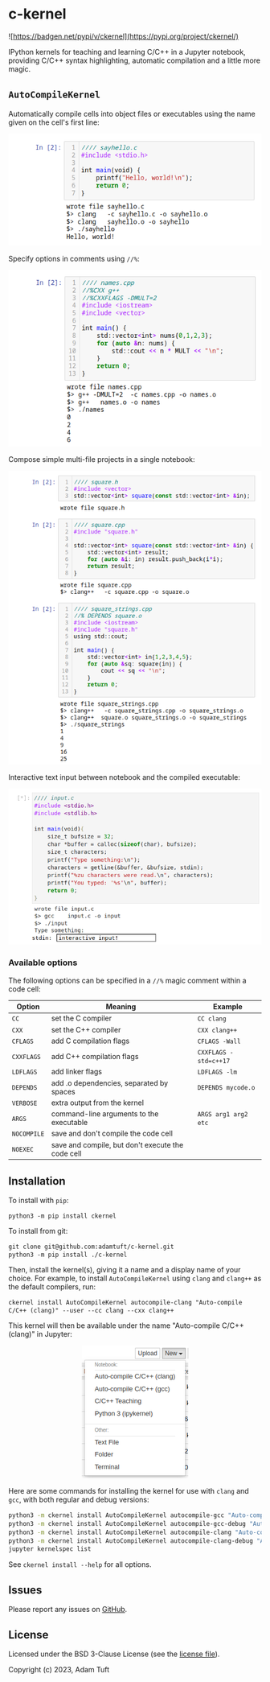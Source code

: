 # c-kernel

![https://badgen.net/pypi/v/ckernel](https://pypi.org/project/ckernel/)

IPython kernels for teaching and learning C/C++ in a Jupyter notebook, providing
C/C++ syntax highlighting, automatic compilation and a little more magic.

## `AutoCompileKernel`

Automatically compile cells into object files or executables using the name
given on the cell's first line:

<p align="center">
<img src="img/demo-3.png">
</p>

Specify options in comments using `//%`:

<p align="center">
<img src="img/demo-4.png">
</p>

Compose simple multi-file projects in a single notebook:

<p align="center">
<img src="img/demo-5.png">
</p>

Interactive text input between notebook and the compiled executable:

<p align="center">
<img src="img/demo-6.png">
</p>

### Available options

The following options can be specified in a `//%` magic comment within a code cell:

| Option      | Meaning                                           | Example               |
| ----------- | ------------------------------------------------- | --------------------- |
| `CC`        | set the C compiler                                | `CC clang`            |
| `CXX`       | set the C++ compiler                              | `CXX clang++`         |
| `CFLAGS`    | add C compilation flags                           | `CFLAGS -Wall`        |
| `CXXFLAGS`  | add C++ compilation flags                         | `CXXFLAGS -std=c++17` |
| `LDFLAGS`   | add linker flags                                  | `LDFLAGS -lm`         |
| `DEPENDS`   | add .o dependencies, separated by spaces          | `DEPENDS mycode.o`    |
| `VERBOSE`   | extra output from the kernel                      |                       |
| `ARGS`      | command-line arguments to the executable          | `ARGS arg1 arg2 etc`  |
| `NOCOMPILE` | save and don't compile the code cell              |                       |
| `NOEXEC`    | save and compile, but don't execute the code cell |                       |

## Installation

To install with `pip`:

```
python3 -m pip install ckernel
```

To install from git:

```
git clone git@github.com:adamtuft/c-kernel.git
python3 -m pip install ./c-kernel
```

Then, install the kernel(s), giving it a name and a display name of your choice.
For example, to install `AutoCompileKernel` using `clang` and `clang++` as the
default compilers, run:

```
ckernel install AutoCompileKernel autocompile-clang "Auto-compile C/C++ (clang)" --user --cc clang --cxx clang++
```

This kernel will then be available under the name "Auto-compile C/C++ (clang)"
in Jupyter:

<p align="center">
<img src="img/demo-2.png">
</p>

Here are some commands for installing the kernel for use with `clang` and `gcc`, with both regular and debug versions:

```bash
python3 -m ckernel install AutoCompileKernel autocompile-gcc "Auto-compile C/C++ (gcc)" --user --cc gcc --cxx g++
python3 -m ckernel install AutoCompileKernel autocompile-gcc-debug "Auto-compile C/C++ (gcc) (debug)" --user --debug --cc gcc --cxx g++
python3 -m ckernel install AutoCompileKernel autocompile-clang "Auto-compile C/C++ (clang)" --user --cc clang --cxx clang++
python3 -m ckernel install AutoCompileKernel autocompile-clang-debug "Auto-compile C/C++ (clang) (debug)" --user --debug --cc clang --cxx clang++
jupyter kernelspec list
```

See `ckernel install --help` for all options.

## Issues

Please report any issues on [GitHub](https://github.com/adamtuft/c-kernel/issues).

## License

Licensed under the BSD 3-Clause License (see the [license file](LICENSE)).

Copyright (c) 2023, Adam Tuft
